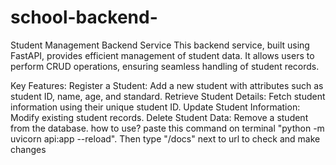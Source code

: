 # school-backend-
Student Management Backend Service
This backend service, built using FastAPI, provides efficient management of student data. It allows users to perform CRUD operations, ensuring seamless handling of student records.

Key Features:
Register a Student: Add a new student with attributes such as student ID, name, age, and standard.
Retrieve Student Details: Fetch student information using their unique student ID.
Update Student Information: Modify existing student records.
Delete Student Data: Remove a student from the database.
how to use?
paste this command on terminal "python -m uvicorn api:app --reload".
Then type "/docs" next to url to check and make changes 